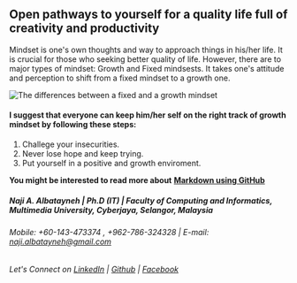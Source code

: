 ## Open pathways to yourself for a quality life full of creativity and productivity

Mindset is one's own thoughts and way to approach things in his/her life. It is crucial for those who seeking better quality of life. However, there are to major types of mindset: Growth and Fixed mindsests. It takes one's attitude and perception to shift from a fixed mindset to a growth one.


![The differences between a fixed and a growth mindset](https://3kllhk1ibq34qk6sp3bhtox1-wpengine.netdna-ssl.com/wp-content/uploads/NewGrowthMindset2.png)


#### I suggest that everyone can keep him/her self on the right track of growth mindset by following these steps:
1. Challege your insecurities.
1. Never lose hope and keep trying.
1. Put yourself in a positive and growth enviroment.



**You might be interested to read more about** [**Markdown using GitHub**](https://naji-albatayneh.github.io/reading-notes/Reading02a)


##### Naji A. Albatayneh | Ph.D (IT) | Faculty of Computing and Informatics, Multimedia University, Cyberjaya, Selangor, Malaysia

###### Mobile: +60-143-473374 , +962-786-324328 | E-mail: naji.albatayneh@gmail.com

###### Let's Connect on [LinkedIn](https://www.linkedin.com/in/naji-a-albatayneh/) | [Github](https://github.com/naji-albatayneh) | [Facebook](https://web.facebook.com/naji.albatayneh/)

